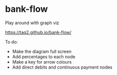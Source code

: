 # bank-flow
Play around with graph viz

https://taq2.github.io/bank-flow/

To do:
* Make the diagram full screen
* Add percentages to each node
* Make a key for arrow colours 
* Add direct debits and continuous payment nodes
